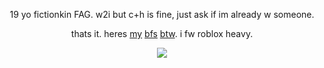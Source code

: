 <div align="center">

19 yo fictionkin FAG. w2i but c+h is fine, just ask if im already w someone.

thats it. heres [my](https://regretevator.fandom.com/wiki/Unpleasant) [bfs](https://block-tales.fandom.com/wiki/Griefer) [btw](https://pressure.fandom.com/wiki/Painter). i fw roblox heavy.

</div>

<div align="center">

  ![](https://komarev.com/ghpvc/?username=rozzychill&color=fd2f00&style=plastic&label=potential-targets)
  
</div>
